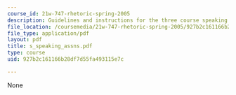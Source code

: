 ```yaml
---
course_id: 21w-747-rhetoric-spring-2005
description: Guidelines and instructions for the three course speaking assignments.
file_location: /coursemedia/21w-747-rhetoric-spring-2005/927b2c161166b28df7d55fa493115e7c_s_speaking_assns.pdf
file_type: application/pdf
layout: pdf
title: s_speaking_assns.pdf
type: course
uid: 927b2c161166b28df7d55fa493115e7c

---
```

None